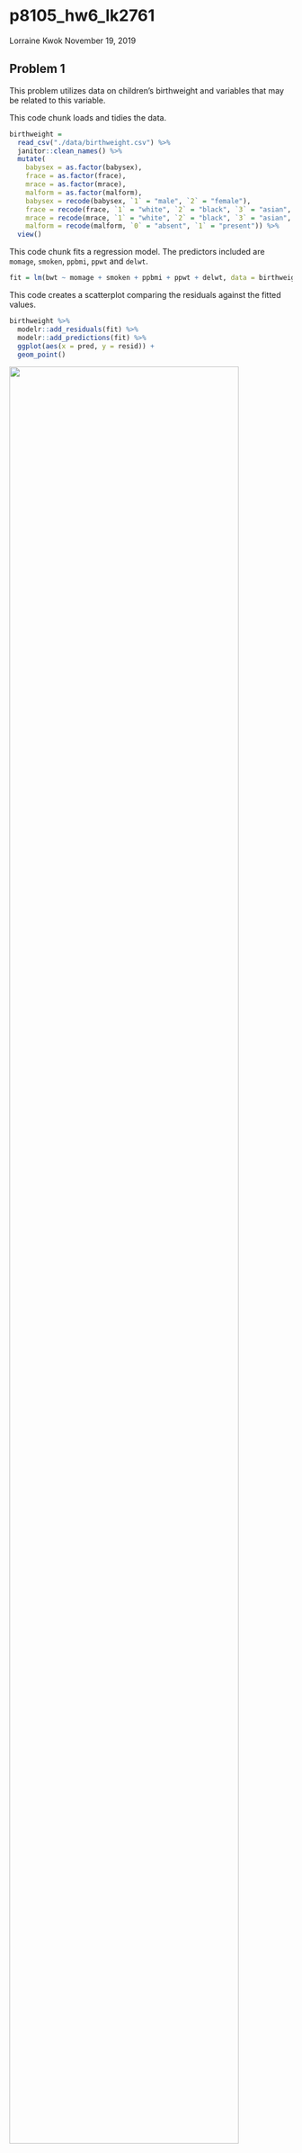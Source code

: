 p8105\_hw6\_lk2761
================
Lorraine Kwok
November 19, 2019

## Problem 1

This problem utilizes data on children’s birthweight and variables that
may be related to this variable.

This code chunk loads and tidies the data.

``` r
birthweight = 
  read_csv("./data/birthweight.csv") %>%
  janitor::clean_names() %>%
  mutate(
    babysex = as.factor(babysex),
    frace = as.factor(frace),
    mrace = as.factor(mrace),
    malform = as.factor(malform),
    babysex = recode(babysex, `1` = "male", `2` = "female"),
    frace = recode(frace, `1` = "white", `2` = "black", `3` = "asian", `4` = "puerto rican", `8` = "other", `9` = "unknown"),
    mrace = recode(mrace, `1` = "white", `2` = "black", `3` = "asian", `4` = "puerto rican", `8` = "other"),
    malform = recode(malform, `0` = "absent", `1` = "present")) %>%
  view()
```

This code chunk fits a regression model. The predictors included are
`momage`, `smoken`, `ppbmi`, `ppwt` and
`delwt`.

``` r
fit = lm(bwt ~ momage + smoken + ppbmi + ppwt + delwt, data = birthweight)
```

This code creates a scatterplot comparing the residuals against the
fitted values.

``` r
birthweight %>%
  modelr::add_residuals(fit) %>%
  modelr::add_predictions(fit) %>%
  ggplot(aes(x = pred, y = resid)) + 
  geom_point()
```

<img src="p8105_hw6_lk2761_files/figure-gfm/unnamed-chunk-3-1.png" width="90%" />

The following code chunk generates two other models.

``` r
fit_main = lm(bwt ~ blength + gaweeks, data = birthweight)

fit_interaction = lm(bwt ~ bhead + blength + babysex + bhead * blength + bhead * babysex + blength * babysex + bhead * blength * babysex, data = birthweight)
```

We will use `crossv_mc` to compare the three models to each other.

``` r
cv_df = 
  crossv_mc(birthweight, 100) 

cv_df %>% pull(train) %>% .[[1]] %>% as_tibble
```

    ## # A tibble: 3,473 x 20
    ##    babysex bhead blength   bwt delwt fincome frace gaweeks malform menarche
    ##    <fct>   <dbl>   <dbl> <dbl> <dbl>   <dbl> <fct>   <dbl> <fct>      <dbl>
    ##  1 female     34      51  3629   177      35 white    39.9 absent        13
    ##  2 male       34      48  3062   156      65 black    25.9 absent        14
    ##  3 female     36      50  3345   148      85 white    39.9 absent        12
    ##  4 male       34      52  3062   157      55 white    40   absent        14
    ##  5 female     34      52  3374   156       5 white    41.6 absent        13
    ##  6 female     33      46  2523   126      96 black    40.3 absent        14
    ##  7 male       36      52  3515   146      85 white    40.3 absent        11
    ##  8 male       33      50  3459   169      75 black    40.7 absent        12
    ##  9 female     35      51  3317   130      55 white    43.4 absent        13
    ## 10 male       35      51  3459   146      55 white    39.4 absent        12
    ## # … with 3,463 more rows, and 10 more variables: mheight <dbl>,
    ## #   momage <dbl>, mrace <fct>, parity <dbl>, pnumlbw <dbl>, pnumsga <dbl>,
    ## #   ppbmi <dbl>, ppwt <dbl>, smoken <dbl>, wtgain <dbl>

``` r
cv_df %>% pull(test) %>% .[[1]] %>% as_tibble
```

    ## # A tibble: 869 x 20
    ##    babysex bhead blength   bwt delwt fincome frace gaweeks malform menarche
    ##    <fct>   <dbl>   <dbl> <dbl> <dbl>   <dbl> <fct>   <dbl> <fct>      <dbl>
    ##  1 male       33      52  3374   129      55 white    40.7 absent        12
    ##  2 female     33      49  2778   140       5 white    37.4 absent        12
    ##  3 female     35      48  3175   158      75 white    39.7 absent        13
    ##  4 female     35      53  3345   127      65 black    39.7 absent        14
    ##  5 male       34      63  3175   143      25 white    41.9 absent        13
    ##  6 female     35      52  3289   135      55 white    40.6 absent        13
    ##  7 male       35      52  3232   121      75 asian    42.3 absent        13
    ##  8 female     34      49  2948   135      75 white    42.7 absent        12
    ##  9 male       34      52  3118   130      75 white    41   absent        12
    ## 10 male       33      50  3175   168      25 white    40   absent        13
    ## # … with 859 more rows, and 10 more variables: mheight <dbl>,
    ## #   momage <dbl>, mrace <fct>, parity <dbl>, pnumlbw <dbl>, pnumsga <dbl>,
    ## #   ppbmi <dbl>, ppwt <dbl>, smoken <dbl>, wtgain <dbl>

``` r
cv_df =
  cv_df %>% 
  mutate(
    train = map(train, as_tibble),
    test = map(test, as_tibble))
```

``` r
cv_df = 
  cv_df %>% 
  mutate(my_mod  = map(train, ~lm(bwt ~ momage + smoken + ppbmi + ppwt + delwt, data = .x)),
         main_mod  = map(train, ~mgcv::gam(bwt ~ blength + gaweeks, data = .x)),
         interaction_mod  = map(train, ~gam(bwt ~ bhead + blength + babysex + bhead * blength + bhead * babysex + blength * babysex + bhead * blength * babysex, data = .x))) %>% 
  mutate(rmse_my = map2_dbl(my_mod, test, ~rmse(model = .x, data = .y)),
         rmse_main = map2_dbl(main_mod, test, ~rmse(model = .x, data = .y)),
         rmse_interaction = map2_dbl(interaction_mod, test, ~rmse(model = .x, data = .y))) %>% view()
```

This code generates a violin plot that compares the three models using
the root mean squared error (RMSE).

``` r
cv_df %>% 
  select(starts_with("rmse")) %>% 
  pivot_longer(
    everything(),
    names_to = "model", 
    values_to = "rmse",
    names_prefix = "rmse_") %>% 
  mutate(model = fct_inorder(model)) %>% 
  ggplot(aes(x = model, y = rmse, fill = model)) + 
  geom_violin()
```

<img src="p8105_hw6_lk2761_files/figure-gfm/unnamed-chunk-8-1.png" width="90%" />

Based on the plot that is generated, I would select the model with the
interaction terms as it has the lowest RMSE of the three models.

## Problem 2

This loads and tidies the weather data for Central Park, NY.

``` r
weather_df = 
  rnoaa::meteo_pull_monitors(
    c("USW00094728"),
    var = c("PRCP", "TMIN", "TMAX"), 
    date_min = "2017-01-01",
    date_max = "2017-12-31") %>%
  mutate(
    name = recode(id, USW00094728 = "CentralPark_NY"),
    tmin = tmin / 10,
    tmax = tmax / 10) %>%
  select(name, id, everything())
```

This code chunk draws 5000 bootstrap samples and saves them in two
different dataframes: one with the adjusted R-squared value and one with
the beta coefficients.

``` r
weather_r =
  weather_df %>% 
  modelr::bootstrap(n = 5000) %>% 
  mutate(
    models = map(strap, ~lm(tmax ~ tmin, data = .x) ),
    results = map(models, broom::glance)) %>% 
  select(-strap, -models) %>% 
  unnest(results) %>%
  janitor::clean_names() %>%
  mutate(
    lower_bound = quantile(r_squared, 0.025),
    upper_bound = quantile(r_squared, 0.975)
  )
```

``` r
weather_r %>%
  ggplot(aes(x = r_squared)) +
  geom_density()
```

<img src="p8105_hw6_lk2761_files/figure-gfm/unnamed-chunk-11-1.png" width="90%" />

``` r
weather_log =
  weather_df %>% 
  modelr::bootstrap(n = 5000) %>% 
  mutate(
    models = map(strap, ~lm(tmax ~ tmin, data = .x) ),
    results = map(models, broom::tidy)) %>% 
  select(-strap, -models) %>% 
  unnest(results) %>%
  pivot_wider(names_from = term,
              values_from = estimate) %>%
  janitor::clean_names() %>%
  select(id, intercept, tmin) %>%
  group_by(id) %>%
  summarise_all(na.omit) %>%
  mutate(
    log_betas = log(intercept*tmin),
    lower_bound = quantile(log_betas, 0.025),
    upper_bound = quantile(log_betas, 0.975)
  )
```

``` r
weather_log %>%
  ggplot(aes(x = log_betas)) + 
  geom_density()
```

<img src="p8105_hw6_lk2761_files/figure-gfm/unnamed-chunk-13-1.png" width="90%" />
